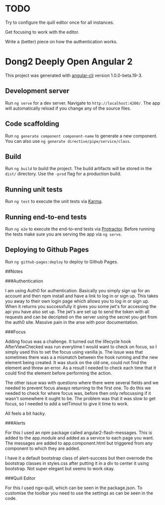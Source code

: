 # TODO

Try to configure the quill editor once for all instances.

Get focusing to work with the editor.

Write a (better) piece on how the authentication works.

# Dong2 Deeply Open Angular 2

This project was generated with [angular-cli](https://github.com/angular/angular-cli) version 1.0.0-beta.19-3.

## Development server
Run `ng serve` for a dev server. Navigate to `http://localhost:4200/`. The app will automatically reload if you change any of the source files.

## Code scaffolding

Run `ng generate component component-name` to generate a new component. You can also use `ng generate directive/pipe/service/class`.

## Build

Run `ng build` to build the project. The build artifacts will be stored in the `dist/` directory. Use the `-prod` flag for a production build.

## Running unit tests

Run `ng test` to execute the unit tests via [Karma](https://karma-runner.github.io).

## Running end-to-end tests

Run `ng e2e` to execute the end-to-end tests via [Protractor](http://www.protractortest.org/).
Before running the tests make sure you are serving the app via `ng serve`.

## Deploying to Github Pages

Run `ng github-pages:deploy` to deploy to Github Pages.

##Notes

###Authentication

I am using Auth0 for authentication. Basically you simply sign up for an account and then npm install and have a link to log in or sign up. This takes you away to their own login page which allows you to log in or sign up. When it returns you successfully it gives you some jwt's for accessing the api you have also set up. The jwt's are set up to send the token with all requests and can be decripted on the server using the secret you get from the auth0 site. Massive pain in the arse with poor documentation.

###Focus

Adding focus was a challenge. It turned out the lifecycle hook AfterViewChecked was run everytime I would want to check on focus, so I simply used this to set the focus using vanilla js. The issue was that sometimes there was a a mismatch between the hook running and the new element being created. It was stuck on the old one, could not find the element and threw an error. As a result I needed to check each time that it could find the element before performing the action.

The other issue was with questions where there were several fields and we needed to prevent focus always returning to the first one. To do this we needed to check for where focus was, before then only refocussing if it wasn't somewhere it ought to be. The problem was that it was slow to get focus, so I needed to add a setTimout to give it time to work.

All feels a bit hacky.

###Alerts

For this I used an npm package called angular2-flash-messages. This is added to the app.module and added as a service to each page you want. The messages are added to app.component.html but triggered from any component to which they are added.

I have it a default bootstrap class of alert-success but then overrode the bootstrap classes in styles.css after putting it in a div to center it using bootstrap. Not super elegant but seems to work okay.

###Quill Editor

For this I used ngx-quill, which can be seen in the package.json. To customise the toolbar you need to use the settings as can be seen in the code.
